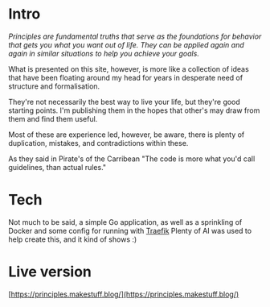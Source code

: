 # Intro
*Principles are fundamental truths that serve as the foundations for behavior that gets you what you want out of life. They can be applied again and again in similar situations to help you achieve your goals.*

What is presented on this site, however, is more like a collection of ideas that have been floating around my head for years in desperate need of structure and formalisation.

They're not necessarily the best way to live your life, but they're good starting points. I'm publishing them in the hopes that other's may draw from them and find them useful.

Most of these are experience led, however, be aware, there is plenty of duplication, mistakes, and contradictions within these.

As they said in Pirate's of the Carribean "The code is more what you'd call guidelines, than actual rules."

# Tech
Not much to be said, a simple Go application, as well as a sprinkling of Docker and some config for running with [Traefik](https://traefik.io/traefik/) 
Plenty of AI was used to help create this, and it kind of shows :)

# Live version
[https://principles.makestuff.blog/](https://principles.makestuff.blog/)
